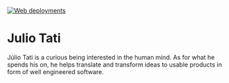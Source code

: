 [![Web deployments](https://github.com/Juliotati/juliotati_app/actions/workflows/cd_release_web.yml/badge.svg)](https://github.com/Juliotati/juliotati_app/actions/workflows/cd_release_web.yml)

# Julio Tati

Júlio Tati is a curious being interested in the human mind. As for what he spends his on, he helps translate and transform ideas to usable products in form of well engineered software.

